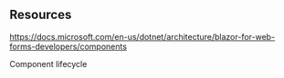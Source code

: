 ﻿
## Resources
https://docs.microsoft.com/en-us/dotnet/architecture/blazor-for-web-forms-developers/components

Component lifecycle
